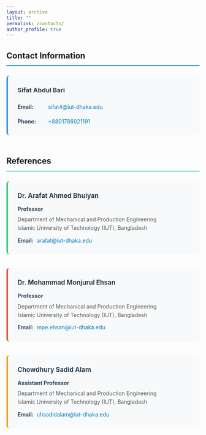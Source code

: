```yaml
---
layout: archive
title: ""
permalink: /contacts/
author_profile: true
---
```

<div class="contacts-container" style="max-width: 800px; margin: 0 auto;">

  <!-- Personal Contact Information -->
  <div class="contact-section" style="margin-bottom: 50px;">
    <h2 style="border-bottom: 2px solid #3498db; padding-bottom: 8px; margin-bottom: 25px;">
      Contact Information
    </h2>
    <div style="background: #f8f9fa; padding: 25px; border-radius: 8px; border-left: 4px solid #3498db;">
      <h3 style="color: #2c3e50; margin-top: 0; margin-bottom: 20px;">Sifat Abdul Bari</h3>
      <div style="display: flex; flex-direction: column; gap: 15px;">
        <div style="display: flex; align-items: flex-start;">
          <strong style="min-width: 80px; color: #34495e;">Email:</strong>
          <a href="mailto:sifat4@iut-dhaka.edu" style="color: #007cba; text-decoration: none;">
            sifat4@iut-dhaka.edu
          </a>
        </div>
        <div style="display: flex; align-items: flex-start;">
          <strong style="min-width: 80px; color: #34495e;">Phone:</strong>
          <a href="tel:+8801786021171" style="color: #007cba; text-decoration: none;">
            +8801786021191
          </a>
        </div>
      </div>
    </div>
  </div>
  <!-- References Section -->
  <div class="references-section">
    <h2 style="border-bottom: 2px solid #2ecc71; padding-bottom: 8px; margin-bottom: 25px;">
      References
    </h2>
    <!-- Reference 1 -->
    <div class="reference-item" style="margin-bottom: 35px; padding: 25px; background: #f8f9fa; border-radius: 8px; border-left: 4px solid #2ecc71;">
      <h3 style="color: #2c3e50; margin-top: 0; margin-bottom: 10px;">Dr. Arafat Ahmed Bhuiyan</h3>
      <p style="margin: 5px 0; color: #34495e; font-weight: bold;">Professor</p>
      <p style="margin: 5px 0; color: #555;">
        Department of Mechanical and Production Engineering<br>
        Islamic University of Technology (IUT), Bangladesh
      </p>
      <div style="margin-top: 10px;">
        <strong style="color: #34495e;">Email:</strong>
        <a href="mailto:arafat@iut-dhaka.edu" style="color: #007cba; text-decoration: none; margin-left: 5px;">
          arafat@iut-dhaka.edu
        </a>
      </div>
    </div>
    <!-- Reference 2 -->
    <div class="reference-item" style="margin-bottom: 35px; padding: 25px; background: #f8f9fa; border-radius: 8px; border-left: 4px solid #e74c3c;">
      <h3 style="color: #2c3e50; margin-top: 0; margin-bottom: 10px;">Dr. Mohammad Monjurul Ehsan</h3>
      <p style="margin: 5px 0; color: #34495e; font-weight: bold;">Professor</p>
      <p style="margin: 5px 0; color: #555;">
        Department of Mechanical and Production Engineering<br>
        Islamic University of Technology (IUT), Bangladesh
      </p>
      <div style="margin-top: 10px;">
        <strong style="color: #34495e;">Email:</strong>
        <a href="mailto:mpe.ehsan@iut-dhaka.edu" style="color: #007cba; text-decoration: none; margin-left: 5px;">
          mpe.ehsan@iut-dhaka.edu
        </a>
      </div>
    </div>
    <!-- Reference 3 -->
    <div class="reference-item" style="padding: 25px; background: #f8f9fa; border-radius: 8px; border-left: 4px solid #f39c12;">
      <h3 style="color: #2c3e50; margin-top: 0; margin-bottom: 10px;">Chowdhury Sadid Alam</h3>
      <p style="margin: 5px 0; color: #34495e; font-weight: bold;">Assistant Professor</p>
      <p style="margin: 5px 0; color: #555;">
        Department of Mechanical and Production Engineering<br>
        Islamic University of Technology (IUT), Bangladesh
      </p>
      <div style="margin-top: 10px;">
        <strong style="color: #34495e;">Email:</strong>
        <a href="mailto:chsadidalam@iut-dhaka.edu" style="color: #007cba; text-decoration: none; margin-left: 5px;">
          chsadidalam@iut-dhaka.edu
        </a>
      </div>
    </div>

  </div>

</div>

<style>
.contacts-container {
  line-height: 1.6;
}

.contact-section, .references-section {
  line-height: 1.6;
}

.reference-item h3 {
  font-size: 1.2em;
}

/* Responsive design */
@media (max-width: 768px) {
  .contacts-container {
    padding: 0 20px;
  }
  
  .reference-item {
    padding: 20px !important;
  }
}

/* Hover effects for better interactivity */
a:hover {
  text-decoration: underline !important;
}
</style>